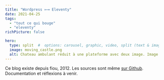 ```yaml
---
title: "Wordpress ⟼ Eleventy"
date: 2021-04-25
tags:
  - "tout ce qui bouge"
  - "eleventy"
richPicture: false

hero:
  type: split  #  options: carousel, graphic, video, split (text & image)
  image: moving_castle.png
  alt: Chateau ambulant réduit à une plateforme avec deux image. Image du film de Miyazaki
---
```


Ce blog existe depuis fiou, 2012. Les sources sont même [sur Github](https://github.com/baptiste-roullin/blog). Documentation et réflexions à venir.